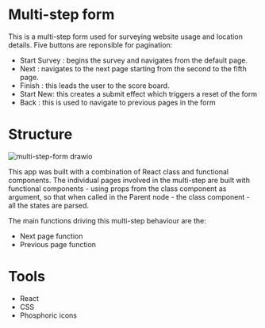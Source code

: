# Multi-step form

This is a multi-step form used for surveying website usage and location details. Five buttons are reponsible for pagination:

 - Start Survey : begins the survey and navigates from the default page.
 - Next : navigates to the next page starting from the second to the fifth page.
 - Finish : this leads the user to the score board.
 - Start New: this creates a submit effect which triggers a reset of the form
 - Back : this is used to navigate to previous pages in the form
 
 # Structure
 
 ![multi-step-form drawio](https://user-images.githubusercontent.com/72194611/177448049-00a45b46-31ba-4a8e-9dc3-1305512822c2.png)

 This app was built with a combination of React class and functional components. The individual pages involved in the multi-step 
 are built with functional components - using props from the class component as argument, so that when called in the Parent node - the class component - 
 all the states are parsed.
 
 The main functions driving this multi-step behaviour are the:
 
 - Next page function
 - Previous page function

# Tools
 - React
 - CSS
 - Phosphoric icons
